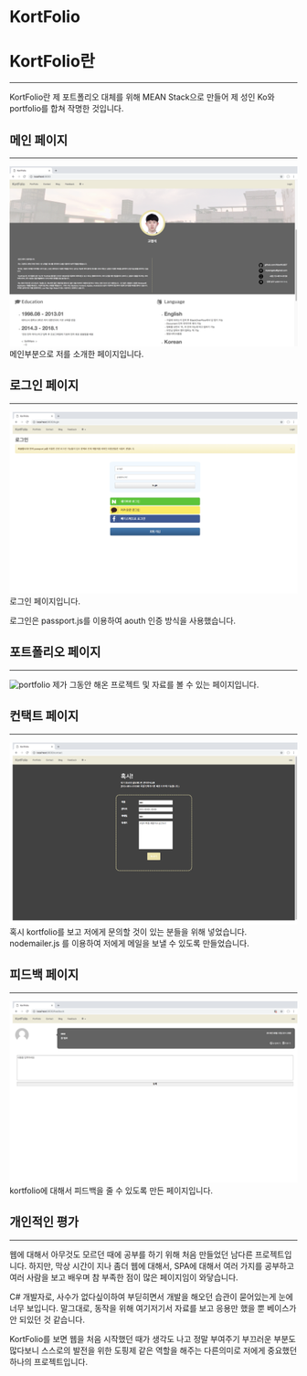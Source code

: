 
KortFolio
===============
# KortFolio란
* * *
KortFolio란 제 포트폴리오 대체를 위해 MEAN Stack으로 만들어 제 성인 Ko와 portfolio를 합쳐 작명한 것입니다.

## 메인 페이지
* * *
![main](./image/1.png)
메인부분으로 저를 소개한 페이지입니다.

## 로그인 페이지
* * *
![login](./image/2.png)
로그인 페이지입니다.

로그인은 passport.js를 이용하여 aouth 인증 방식을 사용했습니다.

## 포트폴리오 페이지
* * *
![portfolio](./imgae/3.png)
제가 그동안 해온 프로젝트 및 자료를 볼 수 있는 페이지입니다.

## 컨택트 페이지
* * *
![contact](./image/4.png)
혹시 kortfolio를 보고 저에게 문의할 것이 있는 분들을 위해 넣었습니다.
nodemailer.js 를 이용하여 저에게 메일을 보낼 수 있도록 만들었습니다.

## 피드백 페이지
* * *
![feedback](./image/5.png)
kortfolio에 대해서 피드백을 줄 수 있도록 만든 페이지입니다.

## 개인적인 평가
* * *
웹에 대해서 아무것도 모르던 때에 공부를 하기 위해 처음 만들었던 남다른 프로젝트입니다.
하지만, 막상 시간이 지나 좀더 웹에 대해서, SPA에 대해서 여러 가지를 공부하고 여러 사람을 보고 배우며
참 부족한 점이 많은 페이지임이 와닿습니다.

C# 개발자로, 사수가 없다싶이하여 부딛히면서 개발을 해오던 습관이 묻어있는게 눈에 너무 보입니다.
말그대로, 동작을 위해 여기저기서 자료를 보고 응용만 했을 뿐 베이스가 안 되있던 것 같습니다.

KortFolio를 보면 웹을 처음 시작했던 때가 생각도 나고 정말 부여주기 부끄러운 부분도 많다보니
스스로의 발전을 위한 도핑제 같은 역할을 해주는 다른의미로 저에게 중요했던 하나의 프로젝트입니다.
